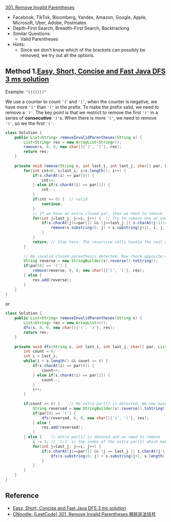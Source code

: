 [301. Remove Invalid Parentheses](https://leetcode.com/problems/remove-invalid-parentheses/)

* Facebook, TikTok, Bloomberg, Yandex, Amazon, Google, Apple, Microsoft, Uber, Adobe, Postmates
* Depth-First Search, Breadth-First Search, Backtracking
* Similar Questions:
    * Valid Parentheses
* Hints:
    * Since we don't know which of the brackets can possibly be removed, we try out all the options.
    
    
## Method 1.[Easy, Short, Concise and Fast Java DFS 3 ms solution](https://leetcode.com/problems/remove-invalid-parentheses/discuss/75027/Easy-Short-Concise-and-Fast-Java-DFS-3-ms-solution)
Example: `"()())()"`

We use a counter to count `'(`' and `')'`, when the counter is negative, we have more `')'` than `'('` in the prefix. To make the prefix valid, we need to remove a `')'`. The key point is that we restrict to remove the first `')'` in a series of **consecutive** `')'`s. When there is more `'('`, we need to remove `'('`, so we the first `'('`.

```java 
class Solution {
    public List<String> removeInvalidParentheses(String s) {
        List<String> res = new ArrayList<String>();
        remove(s, 0, 0, new char[]{'(', ')'}, res);
        return res;
    }
    
    private void remove(String s, int last_i, int last_j, char[] par, List<String> res) {
        for(int cnt=0, i=last_i; i<s.length(); i++) {
            if(s.charAt(i) == par[0]) {
                cnt++;
            } else if(s.charAt(i) == par[1]) {
                cnt--;
            }
            if(cnt >= 0) {	// valid
                continue;
            }
            // If we have an extra closed par, then we need to remove
            for(int j=last_j; j<=i; j++) {  // Try to remove one at each position, and skip duplicates
                if(s.charAt(j)==par[1] && (j==last_j || s.charAt(j-1)!=par[1])) {
                    remove(s.substring(0, j) + s.substring(j+1), i, j, par, res);
                }
            }
            return; // Stop here. The recursive calls handle the rest of the string.
        }
        
        // No invalid closed parenthesis detected. Now check opposite direction, or reverse back to original direction.
        String reverse = new StringBuilder(s).reverse().toString();
        if(par[0] == '(') {
            remove(reverse, 0, 0, new char[]{')', '('}, res);
        } else {
            res.add(reverse);
        }
    }
}
```

or 

```java 
class Solution {
    public List<String> removeInvalidParentheses(String s) {
        List<String> res = new ArrayList<>();
        dfs(s, 0, 0, new char[]{'(', ')'}, res);
        return res;
    }
    
    private void dfs(String s, int last_i, int last_j, char[] par, List<String> res) {
        int count = 0;
        int i = last_i;
        while(i < s.length() && count >= 0) {
            if(s.charAt(i) == par[0]) {
                count++;
            } else if(s.charAt(i) == par[1]) {
                count--;
            }
            i++;
        }
        
        if(count >= 0) {    // No extra par[1] is detected. We now have to detect if there has extra par[0] by reversin the string
            String reversed = new StringBuilder(s).reverse().toString();
            if(par[0] == '(') {
                dfs(reversed, 0, 0, new char[]{')', '('}, res);
            } else {
                res.add(reversed);
            }
        } else {    // extra par[1] is deteced and we need to remove
            i -= 1; // 'i-1' is the index of the extra par[1] which makes count<0
            for(int j=last_j; j<=i; j++) {
                if(s.charAt(j)==par[1] && (j == last_j || s.charAt(j-1)!=par[1])) {
                    dfs(s.substring(0, j) + s.substring(j+1, s.length()), i, j, par, res);
                }
            }
        }
    }
}
```


## Reference
* [Easy, Short, Concise and Fast Java DFS 3 ms solution](https://leetcode.com/problems/remove-invalid-parentheses/discuss/75027/Easy-Short-Concise-and-Fast-Java-DFS-3-ms-solution)
* [CNoodle: [LeetCode] 301. Remove Invalid Parentheses 移除非法括号](https://www.cnblogs.com/grandyang/p/4944875.html)